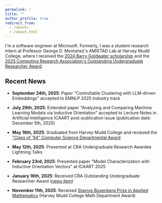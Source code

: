 ```yaml
---
permalink: /
title: ""
author_profile: true
redirect_from: 
  - /about/
  - /about.html
---
```


I'm a software engineer at Microsoft. Formerly, I was a student research intern at Professor George D. Montañez's AMISTAD Lab at Harvey Mudd College, where I received the [2024 Barry Goldwater scholarship](https://goldwaterscholarship.gov/) and the [2025 Computing Research Association's Outstanding Undergraduate Researcher Award](https://cra.org/about/awards/outstanding-undergraduate-researcher-award/).



## Recent News
 - **September 24th, 2025**: Paper "Controllable Clustering with LLM-driven Embeddings" accepted to EMNLP 2025 Industry track

 - **July 29th, 2025**: Extended paper "Analyzing and Comparing Machine Learning Models via Inductive Orientation" accepted to Lecture Notes in Artificial Intelligence ICAART post-publication issue (publication date: December 5th, 2025)

 - **May 16th, 2025**: Graduated from Harvey Mudd College and recieved the ["Class of '94" Computer Science Departmental Award](https://www.hmc.edu/cs/student-awards/)

 - **May 12th, 2025**: Presented at CRA Undergraduate Research Awardee Lightning Talks

 - **February 23rd, 2025**: Presented paper "Model Characterization with Inductive Orientation Vectors" at ICAART 2025

 - **January 16th, 2025**: Received CRA Outstanding Undergraduate Researcher Award ([news item](https://www.hmc.edu/about/2025/01/17/harvey-mudd-student-kerria-pang-naylor-earns-prestigious-cra-outstanding-undergraduate-researcher-award/))

 - **November 11th, 2025**: Received [Stavros Busenberg Prize in Applied Mathematics](https://www.hmc.edu/mathematics/about/awards/) (Harvey Mudd College Math Department Award)

 
